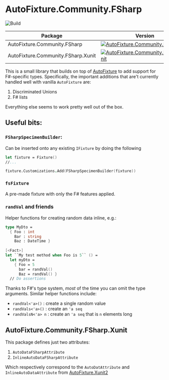# AutoFixture.Community.FSharp

![Build](https://github.com/josh-degraw/AutoFixture.Community.FSharp/workflows/Build%20&%20Test/badge.svg)

| Package | Version |
| ------- | ------- |
| AutoFixture.Community.FSharp       | [![AutoFixture.Community.FSharp](https://img.shields.io/nuget/v/AutoFixture.Community.FSharp)](https://www.nuget.org/packages/AutoFixture.Community.FSharp)            |
| AutoFixture.Community.FSharp.Xunit | [![AutoFixture.Community.FSharp.Xunit](https://img.shields.io/nuget/v/AutoFixture.Community.FSharp.Xunit)](https://www.nuget.org/packages/AutoFixture.Community.FSharp.Xunit) |

This is a small library that builds on top of [AutoFixture](https://github.com/AutoFixture/AutoFixture) to add support for F#-specific types.
Specifically, the important additions that are't currently handled well with vanilla `AutoFixture` are:

1. Discriminated Unions
2. F# lists

Everything else seems to work pretty well out of the box.

## Useful bits:

### `FSharpSpecimenBuilder`:

Can be inserted onto any existing `IFixture` by doing the following

```fsharp
let fixture = Fixture()
//...

fixture.Customizations.Add(FSharpSpecimenBuilder(fixture))
```

### `fsFixture`

A pre-made fixture with only the F# features applied.

### `randVal` and friends

Helper functions for creating random data inline, e.g.:

```fsharp
type MyDto = 
  { Foo : int
    Bar : string
    Baz : DateTime }
    
[<Fact>]
let ``My test method when Foo is 5`` () = 
  let myDto = 
    { Foo = 5
      bar = randVal()
      Baz = randVal() }
  // Do assertions
```

Thanks to F#'s type system, _most_ of the time you can omit the type arguments.
Similar helper functions include:
- `randVal<'a>()` : create a single random value
- `randVals<'a>()` : create an `'a seq`
- `randValsN<'a> n` : create an `'a seq` that is `n` elements long

## AutoFixture.Community.FSharp.Xunit

This package defines just two attributes:

1. `AutoDataFSharpAttribute`
2. `InlineAutoDataFSharpAttribute`

Which respectively correspond to the `AutoDatAttribute` and `InlineAutoDataAttribute` from [AutoFixture.Xunit2](https://blog.ploeh.dk/2010/10/08/AutoDataTheorieswithAutoFixture/)
